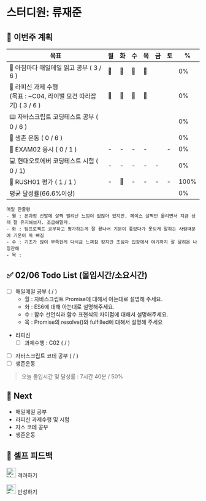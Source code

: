 # 스터디원: 류재준

## 🚀 이번주 계획

| 목표                            | 월   | 화   | 수   | 목   | 금   | 토   | %   |
| ------------------------------- | --- | --- | --- | --- | --- | --- | --- |
| 📰 아침마다 매일메일 읽고 공부 ( 3 / 6 ) |🌠|🌠|🌠|🌠||| 0% |
| 📌 라피신 과제 수행 <br/>(목표 : ~C04, 라이벌 모건 따라잡기) ( 3 / 6 ) |🌠|🌠|🌠|🌠||| 0%  |
| ⌨️ 자바스크립트 코딩테스트 공부 ( 0 / 6 )      ||||||| 0% |
| 💪 생존 운동 ( 0 / 6 )               ||||||| 0% |
| 💯 EXAM02 응시 ( 0 / 1 )            |-|-|-|-||-| 0% |
| 💻 현대오토에버 코딩테스트 시험 ( 0 / 1)       |-|-|-|-|-|| 0% |
| 💃 RUSH01 평가 ( 1 / 1 )            |-|🌠|-|-|-|-| 100% |
| 평균 달성률(66.6%이상)      |||||||  0% |


```text
매일 한줄평
- 월 : 본과정 선발에 살짝 밀려난 느낌이 없잖아 있지만, 페이스 살짝만 올리면서 지금 상태 잘 유지해보자. 조급해말자.
- 화 : 팀프로젝트 공부하고 평가하는게 잘 끝나서 기분이 좋았다가 못되게 말하는 사람때문에 기운이 쭉 빠짐
- 수 : 기초가 많이 부족한게 다시금 느껴짐 킹치만 초심자 입장에서 여기까지 잘 달려온 나 칭찬해
- 목 : 
```

## ✅ 02/06 Todo List (몰입시간/소요시간) 
- [ ] 매일메일 공부 (  /  )
  - 월 : 자바스크립트 Promise에 대해서 아는대로 설명해 주세요.
  - 화 : ES6에 대해 아는대로 설명해주세요.
  - 수 : 함수 선언식과 함수 표현식의 차이점에 대해서 설명해주세요.
  - 목 : Promise의 resolve()와 fulfilled에 대해서 설명해 주세요
- 라피신
  - [ ] 과제수행 : C02 (  /  )
- [ ] 자바스크립트 코테 공부 (  /  )
- [ ] 생존운동
> 오늘 몰입시간 및 달성률 : 7시간 40분 / 50%

## 🌱 Next
- 매일메일 공부
- 라피신 과제수행 및 시험
- 자스 코테 공부
- 생존운동

## 🎉 셀프 피드백

<img src="https://raw.githubusercontent.com/Tarikul-Islam-Anik/Animated-Fluent-Emojis/master/Emojis/Smilies/Hugging%20Face.png" alt="Hugging Face" width="25" height="25"> 격려하기</img>

> 

<img src="https://raw.githubusercontent.com/Tarikul-Islam-Anik/Animated-Fluent-Emojis/master/Emojis/Smilies/Face%20with%20Monocle.png" alt="Face with Monocle" width="25" height="25"> 반성하기</img>

> 

